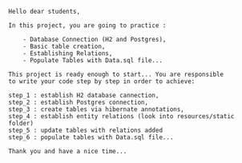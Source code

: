 
    Hello dear students,

    In this project, you are going to practice :

        - Database Connection (H2 and Postgres),
        - Basic table creation, 
        - Establishing Relations,
        - Populate Tables with Data.sql file...

    This project is ready enough to start... You are responsible
    to write your code step by step in order to achieve:

    step_1 : establish H2 database cannection,
    step_2 : establish Postgres connection,
    step_3 : create tables via hibernate annotations,
    step_4 : establish entity relations (look into resources/static folder)
    step_5 : update tables with relations added
    step_6 : populate tables with Data.sql file...

    Thank you and have a nice time...
